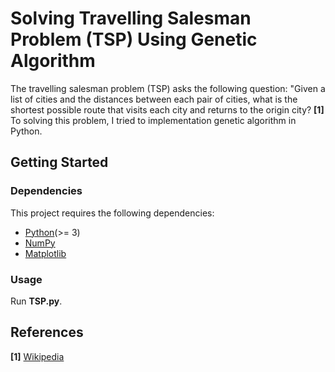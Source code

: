 # Solving Travelling Salesman Problem (TSP) Using Genetic Algorithm
The travelling salesman problem (TSP) asks the following question: "Given a list of cities and the distances between each pair of cities, what is the shortest possible route that visits each city and returns to the origin city? **[1]** To solving this problem, I tried to implementation genetic algorithm in Python.


## Getting Started

### Dependencies
This project requires the following dependencies:
* [Python](https://www.python.org/downloads)(>= 3)
* [NumPy](http://www.numpy.org)
* [Matplotlib](https://matplotlib.org)

### Usage
Run **TSP.py**.

## References
**[1]** [Wikipedia](https://en.wikipedia.org/wiki/Travelling_salesman_problem)
